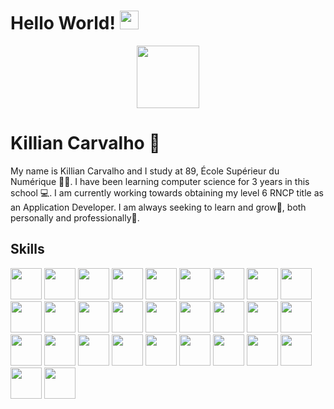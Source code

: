 <h1>Hello World! <img src="https://media.giphy.com/media/hvRJCLFzcasrR4ia7z/giphy.gif" width="30px"/></h1>
<div align="center">
  <img src="https://media.giphy.com/media/v1.Y2lkPTc5MGI3NjExMzEzMzRiZDlkNmY0YzIwNDk0Njk5YTE3ZmEzMzAxOWVhZTg4NjE1OSZlcD12MV9pbnRlcm5hbF9naWZzX2dpZklkJmN0PXM/Oj25fisQ3zhukVWY96/giphy.gif" width="100"/>
</div>
<div>
  <h1>Killian Carvalho 🤵</h1>
  <p>
    My name is Killian Carvalho and I study at 89, École Supérieur du Numérique 👨‍🎓. I have been learning computer science for 3 years in this school 💻. 
    I am currently working towards obtaining my level 6 RNCP title as an Application Developer. I am always seeking to learn and grow🚀, both personally and professionally🌱.
  </p>
</div>
<div>
  <h2>Skills</h2>
   <img src="https://cdn.jsdelivr.net/gh/devicons/devicon/icons/c/c-plain.svg" width="50" height="50"/>
  <img src="https://cdn.jsdelivr.net/gh/devicons/devicon/icons/cplusplus/cplusplus-plain.svg" width="50" height="50"/>
  <img src="https://cdn.jsdelivr.net/gh/devicons/devicon/icons/csharp/csharp-plain.svg" width="50" height="50"/>
  <img src="https://cdn.jsdelivr.net/gh/devicons/devicon/icons/bash/bash-original.svg" width="50" height="50"/>
  <img src="https://cdn.jsdelivr.net/gh/devicons/devicon/icons/apache/apache-original-wordmark.svg" width="50" height="50"/>
  <img src="https://cdn.jsdelivr.net/gh/devicons/devicon/icons/bitbucket/bitbucket-original.svg" width="50" height="50"/>
  <img src="https://cdn.jsdelivr.net/gh/devicons/devicon/icons/android/android-plain.svg" width="50" height="50"/>
  <img src="https://cdn.jsdelivr.net/gh/devicons/devicon/icons/androidstudio/androidstudio-original.svg" width="50" height="50"/>
  <img src="https://cdn.jsdelivr.net/gh/devicons/devicon/icons/arduino/arduino-original-wordmark.svg" width="50" height="50"/>
  <img src="https://cdn.jsdelivr.net/gh/devicons/devicon/icons/bootstrap/bootstrap-original.svg" width="50" height="50"/>
  <img src="https://cdn.jsdelivr.net/gh/devicons/devicon/icons/cakephp/cakephp-original.svg" width="50" height="50"/>
  <img src="https://cdn.jsdelivr.net/gh/devicons/devicon/icons/canva/canva-original.svg" width="50" height="50"/>
  <img src="https://cdn.jsdelivr.net/gh/devicons/devicon/icons/cmake/cmake-original.svg" width="50" height="50"/>
  <img src="https://cdn.jsdelivr.net/gh/devicons/devicon/icons/codepen/codepen-plain.svg" width="50" height="50"/>
  <img src="https://cdn.jsdelivr.net/gh/devicons/devicon/icons/composer/composer-line.svg" width="50" height="50"/>
   <img src="https://cdn.jsdelivr.net/gh/devicons/devicon/icons/css3/css3-original.svg" width="50" height="50"/>
   <img src="https://cdn.jsdelivr.net/gh/devicons/devicon/icons/dart/dart-original.svg" width="50" height="50"/>
   <img src="https://cdn.jsdelivr.net/gh/devicons/devicon/icons/debian/debian-original.svg" width="50" height="50"/>
   <img src="https://cdn.jsdelivr.net/gh/devicons/devicon/icons/docker/docker-original.svg" width="50" height="50"/>
   <img src="https://cdn.jsdelivr.net/gh/devicons/devicon/icons/figma/figma-original.svg" width="50" height="50"/>
   <img src="https://cdn.jsdelivr.net/gh/devicons/devicon/icons/filezilla/filezilla-plain.svg" width="50" height="50"/>
   <img src="https://cdn.jsdelivr.net/gh/devicons/devicon/icons/firefox/firefox-original.svg" width="50" height="50"/>
   <img src="https://cdn.jsdelivr.net/gh/devicons/devicon/icons/flutter/flutter-original.svg" width="50" height="50"/>
   <img src="https://cdn.jsdelivr.net/gh/devicons/devicon/icons/gcc/gcc-plain.svg" width="50" height="50"/>
   <img src="https://cdn.jsdelivr.net/gh/devicons/devicon/icons/git/git-original.svg" width="50" height="50"/>
   <img src="https://cdn.jsdelivr.net/gh/devicons/devicon/icons/github/github-original.svg" width="50" height="50"/>
   <img src="https://cdn.jsdelivr.net/gh/devicons/devicon/icons/gradle/gradle-plain.svg" width="50" height="50"/>
   <img src="https://cdn.jsdelivr.net/gh/devicons/devicon/icons/html5/html5-original.svg" width="50" height="50"/>
   <img src="https://cdn.jsdelivr.net/gh/devicons/devicon/icons/javascript/javascript-original.svg" width="50" height="50"/>
</div>
<!--<div id="header" align="center">
  <div id="badges">
    <a href="https://www.linkedin.com/in/killian-carvalho-89m1/" >
      <img src="https://img.shields.io/badge/LinkedIn-blue?style=flat&logo=linkedin&logoColor=white" alt="LinkedIn Badge"/>
    </a>
  </div>
  <img src="https://komarev.com/ghpvc/?username=your-github-username&style=flat&color=yellowgreen" alt="" style="border-radius: 5px;"/>
    
      <img src="https://media.giphy.com/media/hvRJCLFzcasrR4ia7z/giphy.gif" width="30px"/>
    
</div>
-->
<!--
**KillianCarvalho/KillianCarvalho** is a ✨ _special_ ✨ repository because its `README.md` (this file) appears on your GitHub profile.

Here are some ideas to get you started:

- 🔭 I’m currently working on ...
- 🌱 I’m currently learning ...
- 👯 I’m looking to collaborate on ...
- 🤔 I’m looking for help with ...
- 💬 Ask me about ...
- 📫 How to reach me: ...
- 😄 Pronouns: ...
- ⚡ Fun fact: ...
-->
